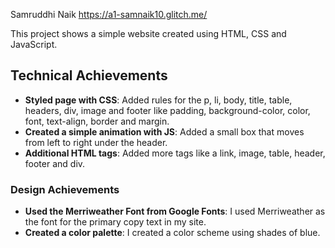Samruddhi Naik
https://a1-samnaik10.glitch.me/

This project shows a simple website created using HTML, CSS and JavaScript.

## Technical Achievements
- **Styled page with CSS**: Added rules for the p, li, body, title, table, headers, div, image and footer like padding, background-color, color, font, text-align, border and margin. 
- **Created a simple animation with JS**: Added a small box that moves from left to right under the header.
- **Additional HTML tags**: Added more tags like a link, image, table, header, footer and div.

### Design Achievements
- **Used the Merriweather Font from Google Fonts**: I used Merriweather as the font for the primary copy text in my site.
- **Created a color palette**: I created a color scheme using shades of blue.

